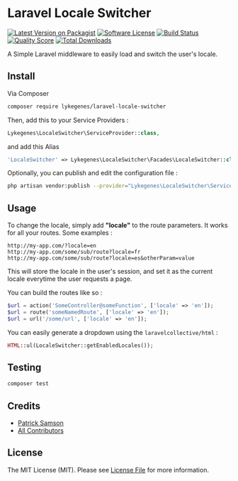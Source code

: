 # Laravel Locale Switcher

[![Latest Version on Packagist][ico-version]][link-packagist]
[![Software License][ico-license]](LICENSE.md)
[![Build Status][ico-travis]][link-travis]
[![Quality Score][ico-code-quality]][link-code-quality]
[![Total Downloads][ico-downloads]][link-downloads]

A Simple Laravel middleware to easily load and switch the user's locale.

## Install

Via Composer

``` bash
composer require lykegenes/laravel-locale-switcher
```

Then, add this to your Service Providers :
``` php
Lykegenes\LocaleSwitcher\ServiceProvider::class,
```

and add this Alias
``` php
'LocaleSwitcher' => Lykegenes\LocaleSwitcher\Facades\LocaleSwitcher::class,
```

Optionally, you can publish and edit the configuration file :
``` bash
php artisan vendor:publish --provider="Lykegenes\LocaleSwitcher\ServiceProvider" --tag=config
```

## Usage

To change the locale, simply add **"locale"** to the route parameters.
It works for all your routes.
Some examples :
```
http://my-app.com/?locale=en
http://my-app.com/some/sub/route?locale=fr
http://my-app.com/some/sub/route?locale=es&otherParam=value
```
This will store the locale in the user's session, and set it as the current locale everytime the user requests a page.

You can build the routes like so :
```php
$url = action('SomeController@someFunction', ['locale' => 'en']);
$url = route('someNamedRoute', ['locale' => 'en']);
$url = url('/some/url', ['locale' => 'en']);
```

You can easily generate a dropdown using the `laravelcollective/html` :
```php
HTML::ul(LocaleSwitcher::getEnabledLocales());
```

## Testing

``` bash
composer test
```

## Credits

- [Patrick Samson][link-author]
- [All Contributors][link-contributors]

## License

The MIT License (MIT). Please see [License File](LICENSE.md) for more information.

[ico-version]: https://img.shields.io/packagist/v/lykegenes/laravel-locale-switcher.svg?style=flat-square
[ico-license]: https://img.shields.io/packagist/l/lykegenes/laravel-locale-switcher.svg?style=flat-square
[ico-travis]: https://img.shields.io/travis/Lykegenes/laravel-locale-switcher/master.svg?style=flat-square
[ico-code-quality]: https://img.shields.io/scrutinizer/g/lykegenes/laravel-locale-switcher.svg?style=flat-square
[ico-downloads]: https://img.shields.io/packagist/dt/lykegenes/laravel-locale-switcher.svg?style=flat-square

[link-packagist]: https://packagist.org/packages/lykegenes/laravel-locale-switcher
[link-travis]: https://travis-ci.org/Lykegenes/laravel-locale-switcher
[link-code-quality]: https://scrutinizer-ci.com/g/lykegenes/laravel-locale-switcher
[link-downloads]: https://packagist.org/packages/lykegenes/laravel-locale-switcher
[link-author]: https://github.com/lykegenes
[link-contributors]: ../../contributors
